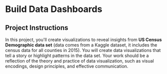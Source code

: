 # Build Data Dashboards
## Project Instructions
In this project, you'll create visualizations to reveal 
insights from **US Census Demographic data set** (data comes from a Kaggle dataset, it includes the census data for all counties in 2015). You will create data visualizations that tell a story or highlight patterns in the data set. Your work should be a reflection of the theory and practice of data visualization, such as visual encodings, design principles, and effective communication.